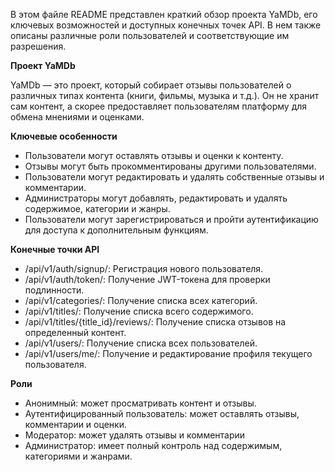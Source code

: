 В этом файле README представлен краткий обзор проекта YaMDb, его ключевых возможностей и доступных конечных точек API. В нем также описаны различные роли пользователей и соответствующие им разрешения.

**Проект YaMDb**

YaMDb — это проект, который собирает отзывы пользователей о различных типах контента (книги, фильмы, музыка и т.д.). Он не хранит сам контент, а скорее предоставляет пользователям платформу для обмена мнениями и оценками.

**Ключевые особенности**

- Пользователи могут оставлять отзывы и оценки к контенту.
- Отзывы могут быть прокомментированы другими пользователями.
- Пользователи могут редактировать и удалять собственные отзывы и комментарии.
- Администраторы могут добавлять, редактировать и удалять содержимое, категории и жанры.
- Пользователи могут зарегистрироваться и пройти аутентификацию для доступа к дополнительным функциям.

**Конечные точки API**

- /api/v1/auth/signup/: Регистрация нового пользователя.
- /api/v1/auth/token/: Получение JWT-токена для проверки подлинности.
- /api/v1/categories/: Получение списка всех категорий.
- /api/v1/titles/: Получение списка всего содержимого.
- /api/v1/titles/{title_id}/reviews/: Получение списка отзывов на определенный контент.
- /api/v1/users/: Получение списка всех пользователей.
- /api/v1/users/me/: Получение и редактирование профиля текущего пользователя.

**Роли**

- Анонимный: может просматривать контент и отзывы.
- Аутентифицированный пользователь: может оставлять отзывы, комментарии и оценки.
- Модератор: может удалять отзывы и комментарии
- Администратор: имеет полный контроль над содержимым, категориями и жанрами.
